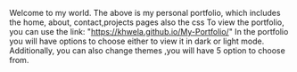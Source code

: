 Welcome to my world. The above is my personal portfolio, which includes the home, about, contact,projects pages also the css To view the portfolio, you can use the link: "https://khwela.github.io/My-Portfolio/" In the portfolio you will have options to choose either to view it in dark or light mode. Additionally, you can also change themes ,you will have 5 option to choose from.
